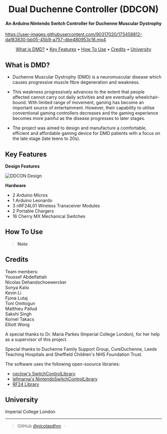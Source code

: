 <h1 align="center">
  <br>
  Dual Duchenne Controller (DDCON)
  <br>
</h1>

<h4 align="center"> An Arduino Nintendo Switch Controller for Duchenne Muscular Dystrophy  </h4>

https://user-images.githubusercontent.com/90317020/173458812-daf83830-bb05-45b9-a757-dbe480953c16.mp4

<p align="center">
  <a href="#what-is-DMD?">What is DMD?</a> •
  <a href="#key-features">Key Features</a> •
  <a href="#how-to-use">How To Use</a> •
  <a href="#credits">Credits</a> •
  <a href="#license">University</a>
</p>

## What is DMD?

* Duchenne Muscular Dystrophy (DMD) is a neuromuscular disease which causes progressive muscle fibre degeneration and weakness. 
* This weakness progressively advances to the extent that people affected cannot carry out daily activities and are eventually wheelchair-bound. With limited range of movement, gaming has become an important source of entertainment. However, their capability to utilise conventional gaming controllers decreases and the gaming experience becomes more painful as the disease progresses to later stages. 

* The project was aimed to design and manufacture a comfortable, efficient and affordable gaming device for DMD patients with a focus on the late stage (late teens to 20s).

## Key Features
**Design Features**

![DDCON Design](https://i.ibb.co/1qCJqX9/DDCON.png "Overview of the Controller Design")

**Hardware** 

* 2 Arduino Micros 
* 1 Arduino Leonardo 
* 3 nRF24L01 Wireless Transceiver Modules
* 2 Portable Chargers
* 16 Cherry MX Mechanical Switches

## How To Use


> **Note**



## Credits
Team members: \
Youssef Abdelfattah \
Nicolas Dehandschoewercker \
Sonya Kalsi \
Kevin Li \
Fjona Lutaj \
Toni Omitogun  <br>
Matthieu Pallud \
Sakshi Singh \
Kornel Takacs \
Elliott Wong <br>

A special thanks to Dr. Maria Parkes (Imperial College London), for her help as a supervisor of this project. 

Special thanks to Duchenne Family Support Group, CureDuchenne, Leeds Teaching Hospitals and Sheffield Children's NHS Foundation Trust.

The software uses the following open-soource libraries: 
- [ceclow's SwitchControlLibrary](https://github.com/celclow/SwitchControlLibrary)
- [lefmarna's NintendoSwitchControlLibrary](https://github.com/lefmarna/NintendoSwitchControlLibrary)
- [RF24 Library](https://github.com/nRF24/RF24)



## University 

Imperial College London 

---
> GitHub [@nicolasdhnr](https://github.com/nicolasdhnr/) &nbsp;&middot;&nbsp;



